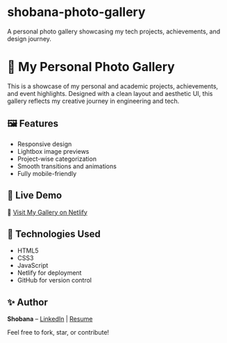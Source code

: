 # shobana-photo-gallery
A personal photo gallery showcasing my tech projects, achievements, and design journey.

# 🌟 My Personal Photo Gallery

This is a showcase of my personal and academic projects, achievements, and event highlights. Designed with a clean layout and aesthetic UI, this gallery reflects my creative journey in engineering and tech.

## 🖼️ Features

- Responsive design
- Lightbox image previews
- Project-wise categorization
- Smooth transitions and animations
- Fully mobile-friendly

## 🚀 Live Demo
🔗 [Visit My Gallery on Netlify](https://shobana-gallery.netlify.app/)

## 📂 Technologies Used

- HTML5
- CSS3
- JavaScript
- Netlify for deployment
- GitHub for version control

## ✨ Author

**Shobana** – [LinkedIn](https://www.linkedin.com/in/shobana04) | [Resume](https://shobana-resume.netlify.app/)

Feel free to fork, star, or contribute!
